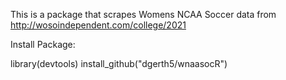 This is a package that scrapes Womens NCAA Soccer data from http://wosoindependent.com/college/2021

Install Package:

library(devtools)
install_github("dgerth5/wnaasocR")
